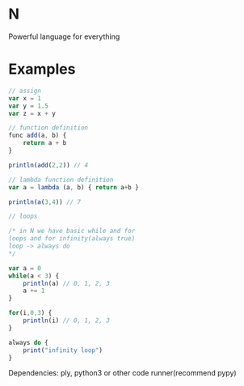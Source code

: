 # N
Powerful language for everything

# Examples

```js
// assign
var x = 1
var y = 1.5
var z = x + y
```

```js
// function definition 
func add(a, b) {
    return a + b
}

println(add(2,2)) // 4

// lambda function definition 
var a = lambda (a, b) { return a+b }

println(a(3,4)) // 7
```

```js
// loops

/* in N we have basic while and for 
loops and for infinity(always true) 
loop -> always do 
*/

var a = 0
while(a < 3) {
    println(a) // 0, 1, 2, 3
    a += 1
}

for(i,0,3) {
    println(i) // 0, 1, 2, 3
}

always do {
    print("infinity loop")
}
```

Dependencies: ply, python3 or other code runner(recommend pypy)
